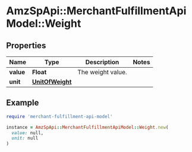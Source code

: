 # AmzSpApi::MerchantFulfillmentApiModel::Weight

## Properties

| Name | Type | Description | Notes |
| ---- | ---- | ----------- | ----- |
| **value** | **Float** | The weight value. |  |
| **unit** | [**UnitOfWeight**](UnitOfWeight.md) |  |  |

## Example

```ruby
require 'merchant-fulfillment-api-model'

instance = AmzSpApi::MerchantFulfillmentApiModel::Weight.new(
  value: null,
  unit: null
)
```

